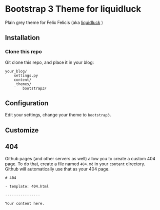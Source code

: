 # Bootstrap 3 Theme for liquidluck

Plain grey theme for Felix Felicis (aka [liquidluck](http://lab.lepture.com/liquidluck/) )

## Installation

### Clone this repo

Git clone this repo, and place it in your blog:

```
your_blog/
    settings.py
    content/
    _themes/
        bootstrap3/
```

## Configuration

Edit your settings, change your theme to ``bootstrap3``.

## Customize

## 404

Github pages (and other servers as well) allow you to create a custom 404 page. To do that, create a file named ``404.md`` in your ``content`` directory. Github will automatically use that as your 404 page.

```
# 404

- template: 404.html

----------------

Your content here.
```